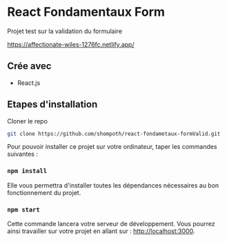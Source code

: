 # React Fondamentaux Form

Projet test sur la validation du formulaire

https://affectionate-wiles-1276fc.netlify.app/

## Crée avec

-   React.js

## Etapes d'installation

Cloner le repo

```sh
git clone https://github.com/shompoth/react-fondametaux-formValid.git
```

Pour pouvoir installer ce projet sur votre ordinateur, taper les commandes suivantes :

### `npm install`

Elle vous permettra d'installer toutes les dépendances nécessaires au bon fonctionnement du projet.

### `npm start`

Cette commande lancera votre serveur de développement. Vous pourrez ainsi travailler sur votre projet en allant sur : [http://localhost:3000](http://localhost:3000).
